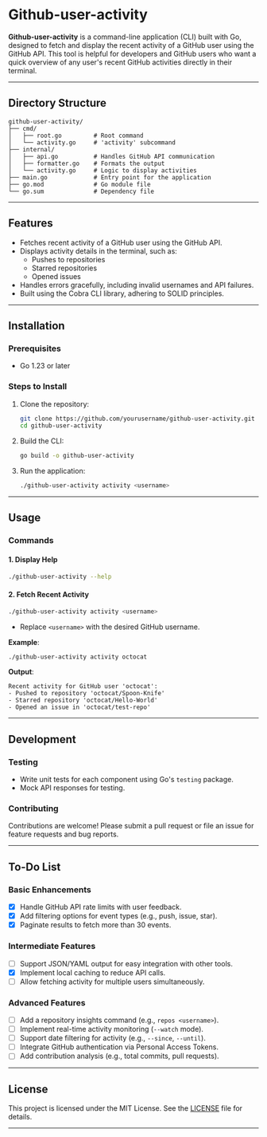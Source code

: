 # Github-user-activity

**Github-user-activity** is a command-line application (CLI) built with Go, designed to fetch and display the recent activity of a GitHub user using the GitHub API. This tool is helpful for developers and GitHub users who want a quick overview of any user's recent GitHub activities directly in their terminal.

---

## **Directory Structure**

```
github-user-activity/
├── cmd/
│   ├── root.go         # Root command
│   └── activity.go     # 'activity' subcommand
├── internal/
│   ├── api.go          # Handles GitHub API communication
│   ├── formatter.go    # Formats the output
│   └── activity.go     # Logic to display activities
├── main.go             # Entry point for the application
├── go.mod              # Go module file
└── go.sum              # Dependency file
```

---

## **Features**

- Fetches recent activity of a GitHub user using the GitHub API.
- Displays activity details in the terminal, such as:
  - Pushes to repositories
  - Starred repositories
  - Opened issues
- Handles errors gracefully, including invalid usernames and API failures.
- Built using the Cobra CLI library, adhering to SOLID principles.

---

## **Installation**

### **Prerequisites**
- Go 1.23 or later

### **Steps to Install**

1. Clone the repository:
   ```bash
   git clone https://github.com/yourusername/github-user-activity.git
   cd github-user-activity
   ```

2. Build the CLI:
   ```bash
   go build -o github-user-activity
   ```

3. Run the application:
   ```bash
   ./github-user-activity activity <username>
   ```

---

## **Usage**

### **Commands**

#### 1. Display Help
```bash
./github-user-activity --help
```

#### 2. Fetch Recent Activity
```bash
./github-user-activity activity <username>
```
- Replace `<username>` with the desired GitHub username.

**Example**:
```bash
./github-user-activity activity octocat
```

**Output**:
```
Recent activity for GitHub user 'octocat':
- Pushed to repository 'octocat/Spoon-Knife'
- Starred repository 'octocat/Hello-World'
- Opened an issue in 'octocat/test-repo'
```

---

## **Development**

### **Testing**

- Write unit tests for each component using Go's `testing` package.
- Mock API responses for testing.

### **Contributing**

Contributions are welcome! Please submit a pull request or file an issue for feature requests and bug reports.

---

## **To-Do List**

### **Basic Enhancements**
- [X] Handle GitHub API rate limits with user feedback.
- [X] Add filtering options for event types (e.g., push, issue, star).
- [X] Paginate results to fetch more than 30 events.

### **Intermediate Features**
- [ ] Support JSON/YAML output for easy integration with other tools.
- [X] Implement local caching to reduce API calls.
- [ ] Allow fetching activity for multiple users simultaneously.

### **Advanced Features**
- [ ] Add a repository insights command (e.g., `repos <username>`).
- [ ] Implement real-time activity monitoring (`--watch` mode).
- [ ] Support date filtering for activity (e.g., `--since`, `--until`).
- [ ] Integrate GitHub authentication via Personal Access Tokens.
- [ ] Add contribution analysis (e.g., total commits, pull requests).

---

## **License**

This project is licensed under the MIT License. See the [LICENSE](LICENSE) file for details.

---


